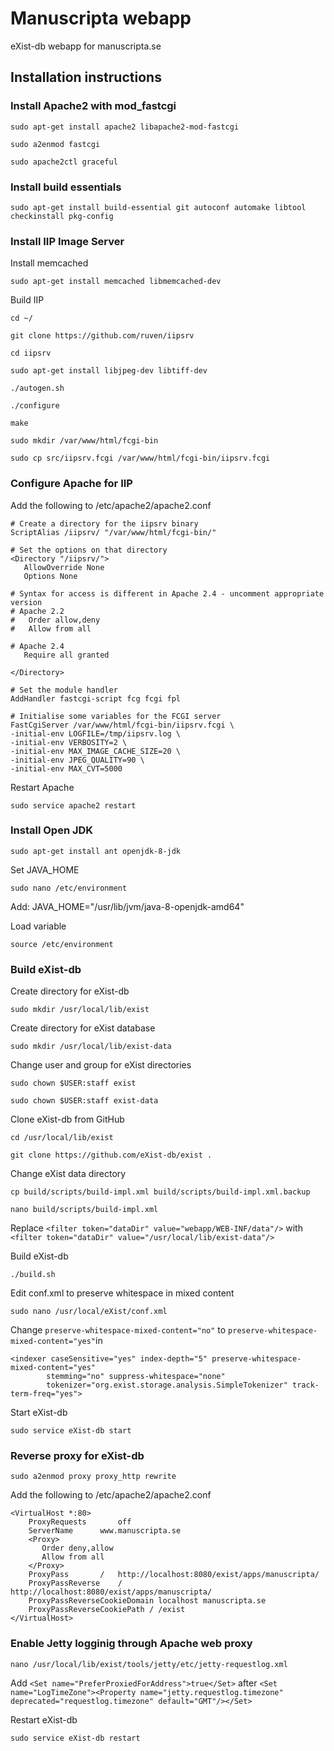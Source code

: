 # Manuscripta webapp
eXist-db webapp for manuscripta.se

## Installation instructions

### Install Apache2 with mod_fastcgi

`sudo apt-get install apache2 libapache2-mod-fastcgi`

`sudo a2enmod fastcgi`

`sudo apache2ctl graceful`

### Install build essentials

`sudo apt-get install build-essential git autoconf automake libtool checkinstall pkg-config`

### Install IIP Image Server

Install memcached

`sudo apt-get install memcached libmemcached-dev`

Build IIP

`cd ~/`

`git clone https://github.com/ruven/iipsrv`

`cd iipsrv`

`sudo apt-get install libjpeg-dev libtiff-dev`

`./autogen.sh`

`./configure`

`make`

`sudo mkdir /var/www/html/fcgi-bin`

`sudo cp src/iipsrv.fcgi /var/www/html/fcgi-bin/iipsrv.fcgi`

### Configure Apache for IIP

Add the following to /etc/apache2/apache2.conf

```
# Create a directory for the iipsrv binary
ScriptAlias /iipsrv/ "/var/www/html/fcgi-bin/"

# Set the options on that directory
<Directory "/iipsrv/">
   AllowOverride None
   Options None

# Syntax for access is different in Apache 2.4 - uncomment appropriate version
# Apache 2.2
#   Order allow,deny
#   Allow from all

# Apache 2.4
   Require all granted

</Directory>

# Set the module handler
AddHandler fastcgi-script fcg fcgi fpl

# Initialise some variables for the FCGI server
FastCgiServer /var/www/html/fcgi-bin/iipsrv.fcgi \
-initial-env LOGFILE=/tmp/iipsrv.log \
-initial-env VERBOSITY=2 \
-initial-env MAX_IMAGE_CACHE_SIZE=20 \
-initial-env JPEG_QUALITY=90 \
-initial-env MAX_CVT=5000
```

Restart Apache

`sudo service apache2 restart`


### Install Open JDK

`sudo apt-get install ant openjdk-8-jdk`

Set JAVA_HOME

`sudo nano /etc/environment`

Add: JAVA_HOME="/usr/lib/jvm/java-8-openjdk-amd64"

Load variable

`source /etc/environment`

### Build eXist-db

Create directory for eXist-db

`sudo mkdir /usr/local/lib/exist`

Create directory for eXist database

`sudo mkdir /usr/local/lib/exist-data`

Change user and group for eXist directories

`sudo chown $USER:staff exist`

`sudo chown $USER:staff exist-data`

Clone eXist-db from GitHub

`cd /usr/local/lib/exist`

`git clone https://github.com/eXist-db/exist .`

Change eXist data directory

`cp build/scripts/build-impl.xml build/scripts/build-impl.xml.backup`

`nano build/scripts/build-impl.xml`

Replace `<filter token="dataDir" value="webapp/WEB-INF/data"/>` with `<filter token="dataDir" value="/usr/local/lib/exist-data"/>`

Build eXist-db

`./build.sh`

Edit conf.xml to preserve whitespace in mixed content

`sudo nano /usr/local/eXist/conf.xml`

Change `preserve-whitespace-mixed-content="no"` to `preserve-whitespace-mixed-content="yes"`in
```
<indexer caseSensitive="yes" index-depth="5" preserve-whitespace-mixed-content="yes" 
        stemming="no" suppress-whitespace="none"
        tokenizer="org.exist.storage.analysis.SimpleTokenizer" track-term-freq="yes">
```

Start eXist-db

`sudo service eXist-db start`


### Reverse proxy for eXist-db

`sudo a2enmod proxy proxy_http rewrite`

Add the following to /etc/apache2/apache2.conf

```
<VirtualHost *:80>
	ProxyRequests       off
	ServerName      www.manuscripta.se	
	<Proxy>
	   Order deny,allow
	   Allow from all
	</Proxy>
	ProxyPass       /   http://localhost:8080/exist/apps/manuscripta/
	ProxyPassReverse    /   http://localhost:8080/exist/apps/manuscripta/
	ProxyPassReverseCookieDomain localhost manuscripta.se
	ProxyPassReverseCookiePath / /exist	
</VirtualHost>
```

### Enable Jetty logginig through Apache web proxy

`nano /usr/local/lib/exist/tools/jetty/etc/jetty-requestlog.xml`

Add `<Set name="PreferProxiedForAddress">true</Set>` after `<Set name="LogTimeZone"><Property name="jetty.requestlog.timezone" deprecated="requestlog.timezone" default="GMT"/></Set>`

Restart eXist-db

`sudo service eXist-db restart`
